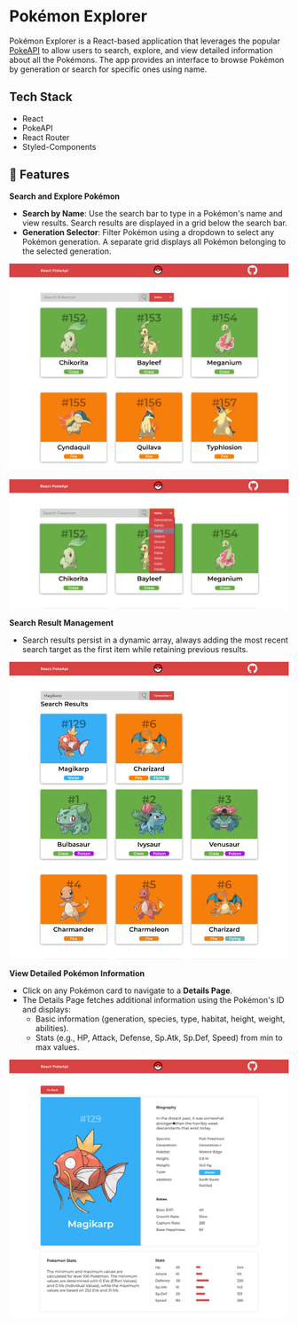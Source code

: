# Pokémon Explorer

Pokémon Explorer is a React-based application that leverages the popular [PokeAPI](https://pokeapi.co/) to allow users to search, explore, and view detailed information about all the Pokémons. The app provides an interface to browse Pokémon by generation or search for specific ones using name.

## Tech Stack
- React
- PokeAPI
- React Router
- Styled-Components

## 🚀 Features

**Search and Explore Pokémon**
- **Search by Name**: Use the search bar to type in a Pokémon's name and view results. Search results are displayed in a grid below the search bar.  
- **Generation Selector**: Filter Pokémon using a dropdown to select any Pokémon generation. A separate grid displays all Pokémon belonging to the selected generation.

![Image Alt](https://github.com/PetteriHavia/react-pokeapi/blob/a50a6b478a8454f98926d37cb70df17179688920/src/images/readme_images/default_view.jpg)

![Image Alt](https://github.com/PetteriHavia/react-pokeapi/blob/a50a6b478a8454f98926d37cb70df17179688920/src/images/readme_images/generation_view.jpg)

**Search Result Management**
- Search results persist in a dynamic array, always adding the most recent search target as the first item while retaining previous results.

![Image Alt](https://github.com/PetteriHavia/react-pokeapi/blob/a50a6b478a8454f98926d37cb70df17179688920/src/images/readme_images/search_results_view.jpg)

**View Detailed Pokémon Information**
- Click on any Pokémon card to navigate to a **Details Page**.
- The Details Page fetches additional information using the Pokémon's ID and displays:
  - Basic information (generation, species, type, habitat, height, weight, abilities).
  - Stats (e.g., HP, Attack, Defense, Sp.Atk, Sp.Def, Speed) from min to max values.

![Image Alt](https://github.com/PetteriHavia/react-pokeapi/blob/a50a6b478a8454f98926d37cb70df17179688920/src/images/readme_images/pokemon_details_view.jpg)
